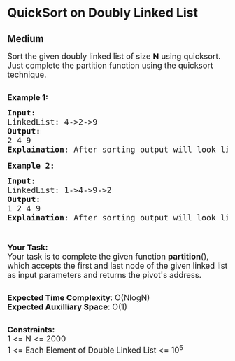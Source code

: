 # QuickSort on Doubly Linked List
## Medium
<div class="problems_problem_content__Xm_eO"><p><span style="font-size:18px">Sort the given doubly linked list of size <strong>N</strong> using quicksort. Just complete the partition function using the quicksort technique.</span><br>
&nbsp;</p>

<p><span style="font-size:18px"><strong>Example 1:</strong></span></p>

<pre><span style="font-size:18px"><strong>Input:
</strong>LinkedList: 4-&gt;2-&gt;9
<strong>Output:
</strong>2 4 9
<strong>Explaination</strong>: After sorting output will look like this.
</span>
<span style="font-size:18px"><strong>Example 2:</strong></span></pre>

<pre><span style="font-size:18px"><strong>Input:
</strong>LinkedList: 1-&gt;4-&gt;9-&gt;2
<strong>Output:
</strong>1 2 4 9
<strong>Explaination</strong>: After sorting output will look like this.
</span>
</pre>

<p><br>
<span style="font-size:18px"><strong>Your Task:</strong><br>
Your task is to complete the given function <strong>partition</strong>(), which accepts the first and last node of the given linked list as input parameters and returns the pivot's address.</span><br>
&nbsp;</p>

<p><span style="font-size:18px"><strong>Expected Time Complexity</strong>: O(NlogN)<br>
<strong>Expected Auxilliary Space</strong>: O(1)</span><br>
&nbsp;</p>

<p><span style="font-size:18px"><strong>Constraints:</strong><br>
1 &lt;= N &lt;= 2000<br>
1 &lt;= Each Element of Double Linked List &lt;= 10<sup>5</sup></span></p>
</div>